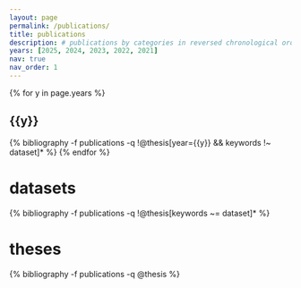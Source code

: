 ```yaml
---
layout: page
permalink: /publications/
title: publications
description: # publications by categories in reversed chronological order. generated by jekyll-scholar.
years: [2025, 2024, 2023, 2022, 2021]
nav: true
nav_order: 1
---
```


<!-- _pages/publications.md -->
<div class="publications">

{% for y in page.years %}

  <h2 class="year">{{y}}</h2>
  {% bibliography -f publications -q !@thesis[year={{y}} && keywords !~ dataset]* %}
{% endfor %}

<h1>datasets</h1>
{% bibliography -f publications -q !@thesis[keywords ~= dataset]* %}

<h1>theses</h1>
{% bibliography -f publications -q @thesis %}

</div>
